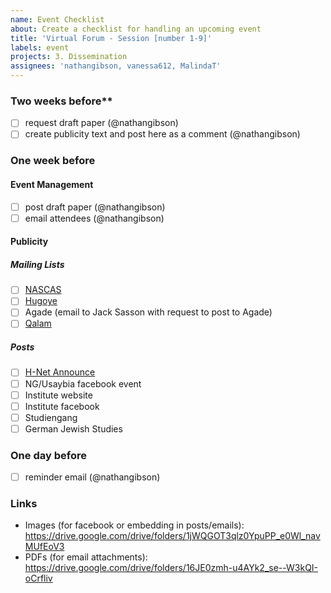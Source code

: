 ```yaml
---
name: Event Checklist
about: Create a checklist for handling an upcoming event
title: 'Virtual Forum - Session [number 1-9]'
labels: event
projects: 3. Dissemination
assignees: 'nathangibson, vanessa612, MalindaT'
---
```

### Two weeks before**
- [ ] request draft paper (@nathangibson)
- [ ] create publicity text and post here as a comment (@nathangibson)

### One week before 
#### Event Management
- [ ] post draft paper (@nathangibson)
- [ ] email attendees (@nathangibson)
#### Publicity
##### Mailing Lists
- [ ] [NASCAS](https://groups.google.com/g/nascas)
- [ ] [Hugoye](https://groups.io/g/hugoye-list)
- [ ] Agade (email to Jack Sasson with request to post to Agade)
- [ ] [Qalam](https://www.dmg-web.de/iswi/qalam.html)

##### Posts
- [ ] [H-Net Announce](https://networks.h-net.org/h-announce)
- [ ] NG/Usaybia facebook event
- [ ] Institute website
- [ ] Institute facebook
- [ ] Studiengang
- [ ] German Jewish Studies

### One day before
- [ ] reminder email (@nathangibson)

### Links
- Images (for facebook or embedding in posts/emails): https://drive.google.com/drive/folders/1jWQGOT3qlz0YpuPP_e0Wl_navMUfEoV3
- PDFs (for email attachments): https://drive.google.com/drive/folders/16JE0zmh-u4AYk2_se--W3kQI-oCrfliv 